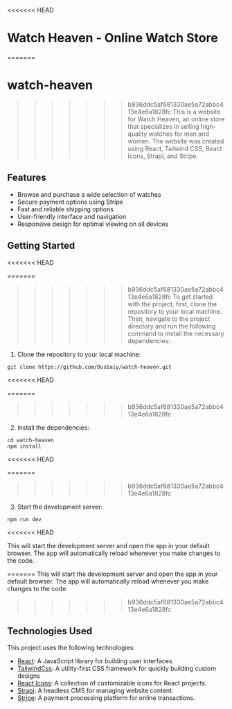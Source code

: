 <<<<<<< HEAD
# Watch Heaven - Online Watch Store

=======
# watch-heaven
>>>>>>> b936ddc5af681330ae5a72abbc413e4e6a1828fc
This is a website for Watch Heaven, an online store that specializes in selling high-quality watches for men and women. The website was created using React, Tailwind CSS, React Icons, Strapi, and Stripe.

## Features

- Browse and purchase a wide selection of watches
- Secure payment options using Stripe
- Fast and reliable shipping options
- User-friendly interface and navigation
- Responsive design for optimal viewing on all devices

## Getting Started
<<<<<<< HEAD

=======
>>>>>>> b936ddc5af681330ae5a72abbc413e4e6a1828fc
To get started with the project, first, clone the repository to your local machine. Then, navigate to the project directory and run the following command to install the necessary dependencies:

1. Clone the repository to your local machine:

```
git clone https://github.com/Ousbaiy/watch-heaven.git
```
<<<<<<< HEAD

=======
>>>>>>> b936ddc5af681330ae5a72abbc413e4e6a1828fc
2. Install the dependencies:

```
cd watch-heaven
npm install
```
<<<<<<< HEAD

=======
>>>>>>> b936ddc5af681330ae5a72abbc413e4e6a1828fc
3. Start the development server:

```
npm run dev
```
<<<<<<< HEAD

This will start the development server and open the app in your default browser. The app will automatically reload whenever you make changes to the code.

=======
This will start the development server and open the app in your default browser. The app will automatically reload whenever you make changes to the code.


>>>>>>> b936ddc5af681330ae5a72abbc413e4e6a1828fc
## Technologies Used

This project uses the following technologies:

- [React](https://react.dev/): A JavaScript library for building user interfaces.
- [TailwindCss](https://tailwindcss.com/): A utility-first CSS framework for quickly building custom designs
- [React Icons](https://react-icons.github.io/react-icons): A collection of customizable icons for React projects.
- [Strapi](https://strapi.io/): A headless CMS for managing website content.
- [Stripe](https://stripe.com/): A payment processing platform for online transactions.
